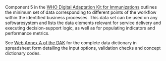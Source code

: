 Component 5 in the [WHO Digital Adaptation Kit for Immunizations](https://iris.who.int/handle/10665/380303) outlines the minimum set of data corresponding to different 
points of the workflow within the identified business processes. This data set 
can be used on any softwaresystem and lists the data elements relevant for 
service delivery and executing decision-support logic, as well as for populating 
indicators and performance metrics. 

See [Web Annex A of the DAK](https://worldhealthorganization.github.io/smart-dak-immz/dictionary.html) for the complete data dictionary in
spreadsheet form detailing the input options, validation checks and
concept dictionary codes.


